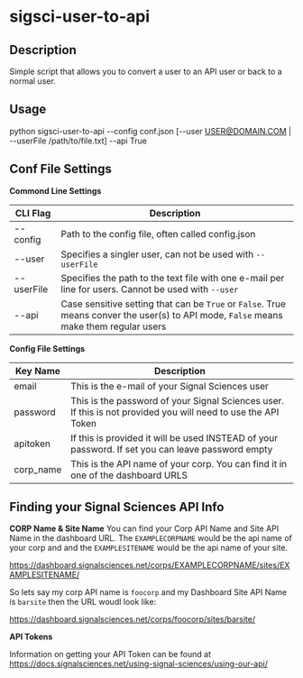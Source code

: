 # sigsci-user-to-api

## Description

Simple script that allows you to convert a user to an API user or back to a normal user.

## Usage

python  sigsci-user-to-api --config conf.json [--user USER@DOMAIN.COM | --userFile /path/to/file.txt] --api True

## Conf File Settings

**Commond Line Settings**

| CLI Flag | Description |
|----------|-------------|
| --config | Path to the config file, often called config.json |
| --user   | Specifies a singler user, can not be used with `--userFile` |
| --userFile | Specifies the path to the text file with one e-mail per line for users. Cannot be used with `--user` |
| --api    | Case sensitive setting that can be `True` or `False`. True means conver the user(s) to API mode, `False` means make them regular users |

**Config File Settings**

| Key Name | Description |
|----------|-------------|
| email    | This is the e-mail of your Signal Sciences user |
| password | This is the password of your Signal Sciences user. If this is not provided you will need to use the API Token |
| apitoken | If this is provided it will be used INSTEAD of your password. If set you can leave password empty |
| corp_name | This is the API name of your corp. You can find it in one of the dashboard URLS |


## Finding your Signal Sciences API Info

**CORP Name & Site Name**
You can find your Corp API Name and Site API Name in the dashboard URL. The `EXAMPLECORPNAME` would be the api name of your corp and and the `EXAMPLESITENAME` would be the api name of your site.

https://dashboard.signalsciences.net/corps/EXAMPLECORPNAME/sites/EXAMPLESITENAME/

So lets say my corp API name is `foocorp` and my Dashboard Site API Name is `barsite` then the URL woudl look like:

https://dashboard.signalsciences.net/corps/foocorp/sites/barsite/

**API Tokens**

Information on getting your API Token can be found at https://docs.signalsciences.net/using-signal-sciences/using-our-api/

